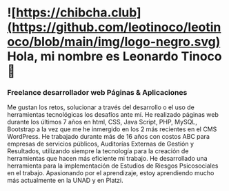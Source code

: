 # ![https://chibcha.club](https://github.com/leotinoco/leotinoco/blob/main/img/logo-negro.svg) Hola, mi nombre es Leonardo Tinoco 👋

### Freelance desarrollador web Páginas & Aplicaciones

Me gustan los retos, solucionar a través del desarrollo o el uso de herramientas tecnológicas los desafíos ante mí. He realizado páginas web durante los últimos 7 años en html, CSS, Java Script, PHP, MySQL, Bootstrap a la vez que me he inmergido en los 2 más recientes en el CMS WordPress. He trabajado durante más de 16 años con costos ABC para empresas de servicios públicos, Auditorías Externas de Gestión y Resultados, utilizando siempre la tecnología para la creación de herramientas que hacen más eficiente mi trabajo. He desarrollado una herramienta para la implementación de Estudios de Riesgos Psicosociales en el trabajo. Apasionando por el aprendizaje, estoy aprendiendo mucho más actualmente en la UNAD y en Platzi.

